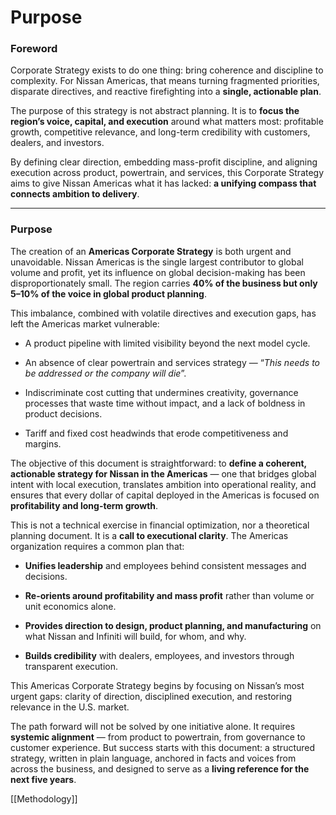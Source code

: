 # Purpose


### Foreword

Corporate Strategy exists to do one thing: bring coherence and discipline to complexity. For Nissan Americas, that means turning fragmented priorities, disparate directives, and reactive firefighting into a **single, actionable plan**.

The purpose of this strategy is not abstract planning. It is to **focus the region’s voice, capital, and execution** around what matters most: profitable growth, competitive relevance, and long-term credibility with customers, dealers, and investors.

By defining clear direction, embedding mass-profit discipline, and aligning execution across product, powertrain, and services, this Corporate Strategy aims to give Nissan Americas what it has lacked: **a unifying compass that connects ambition to delivery**.

---

### Purpose

The creation of an **Americas Corporate Strategy** is both urgent and unavoidable. Nissan Americas is the single largest contributor to global volume and profit, yet its influence on global decision-making has been disproportionately small. The region carries **40% of the business but only 5–10% of the voice in global product planning**.

This imbalance, combined with volatile directives and execution gaps, has left the Americas market vulnerable:

- A product pipeline with limited visibility beyond the next model cycle.
    
- An absence of clear powertrain and services strategy — “_This needs to be addressed or the company will die_”.
    
- Indiscriminate cost cutting that undermines creativity, governance processes that waste time without impact, and a lack of boldness in product decisions.
    
- Tariff and fixed cost headwinds that erode competitiveness and margins.
    

The objective of this document is straightforward: to **define a coherent, actionable strategy for Nissan in the Americas** — one that bridges global intent with local execution, translates ambition into operational reality, and ensures that every dollar of capital deployed in the Americas is focused on **profitability and long-term growth**.

This is not a technical exercise in financial optimization, nor a theoretical planning document. It is a **call to executional clarity**. The Americas organization requires a common plan that:

- **Unifies leadership** and employees behind consistent messages and decisions.
    
- **Re-orients around profitability and mass profit** rather than volume or unit economics alone.
    
- **Provides direction to design, product planning, and manufacturing** on what Nissan and Infiniti will build, for whom, and why.
    
- **Builds credibility** with dealers, employees, and investors through transparent execution.
    

This Americas Corporate Strategy begins by focusing on Nissan’s most urgent gaps: clarity of direction, disciplined execution, and restoring relevance in the U.S. market.

The path forward will not be solved by one initiative alone. It requires **systemic alignment** — from product to powertrain, from governance to customer experience. But success starts with this document: a structured strategy, written in plain language, anchored in facts and voices from across the business, and designed to serve as a **living reference for the next five years**.

[[Methodology]]
